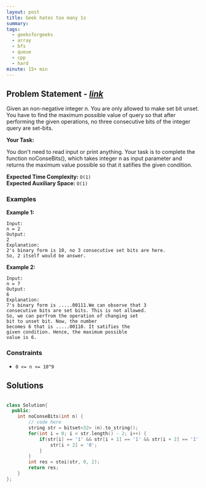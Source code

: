 ```yaml
---
layout: post
title: Geek hates too many 1s
summary:
tags:
  - geeksforgeeks
  - array
  - bfs
  - queue
  - cpp
  - hard
minute: 15+ min
---
```


## Problem Statement - [_link_](https://practice.geeksforgeeks.org/problems/07e45fe40846bc670ad2507d2c649304699768b9/1)

Given an non-negative integer n. You are only allowed to make set bit unset. You have to find the maximum possible value of query so that after performing the given operations, no three consecutive bits of the integer query are set-bits.

**Your Task:**

 You don't need to read input or print anything. Your task is to complete the function noConseBits(), which takes integer n as input parameter and returns the maximum value possible so that it satifies the given condition.

**Expected Time Complexity:** `O(1)`  
**Expected Auxiliary Space:** `O(1)`

### Examples

**Example 1:**

```
Input:
n = 2
Output: 
2
Explanation: 
2's binary form is 10, no 3 consecutive set bits are here. 
So, 2 itself would be answer.
```

**Example 2:**

```
Input:
n = 7
Output: 
6
Explanation: 
7's binary form is .....00111.We can observe that 3
consecutive bits are set bits. This is not allowed.
So, we can perfrom the operation of changing set 
bit to unset bit. Now, the number 
becomes 6 that is .....00110. It satifies the 
given condition. Hence, the maximum possible 
value is 6.
```

### Constraints

- `0 <= n <= 10^9`

## Solutions

```cpp

class Solution{
  public:
    int noConseBits(int n) {
        // code here
        string str = bitset<32> (n).to_string();
        for(int i = 0; i < str.length() - 2; i++) {
            if(str[i] == '1' && str[i + 1] == '1' && str[i + 2] == '1') {
                str[i + 2] = '0';
            }
        }
        int res = stoi(str, 0, 2);
        return res;
    }
};

```
